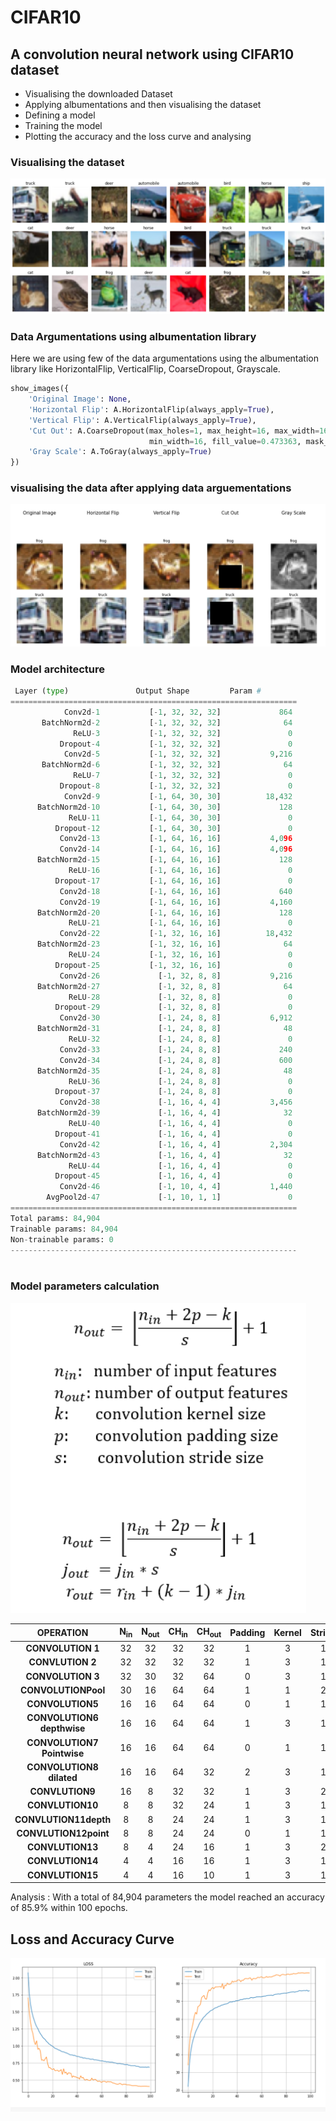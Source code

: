 # CIFAR10
 ## A convolution neural network using CIFAR10 dataset
 

- Visualising the downloaded Dataset
- Applying albumentations and then visualising the dataset
- Defining a model 
- Training the model 
- Plotting the accuracy and the loss curve and analysing 

### Visualising the dataset 
![](img/cifar10.png)

### Data Argumentations using albumentation library 
Here we are using few of the data argumentations using the albumentation library like HorizontalFlip, VerticalFlip, CoarseDropout, Grayscale.

``` python
show_images({
    'Original Image': None,
    'Horizontal Flip': A.HorizontalFlip(always_apply=True),
    'Vertical Flip': A.VerticalFlip(always_apply=True),
    'Cut Out': A.CoarseDropout(max_holes=1, max_height=16, max_width=16, min_holes=1, min_height=16, 
                               min_width=16, fill_value=0.473363, mask_fill_value=None, always_apply=True),
    'Gray Scale': A.ToGray(always_apply=True)
})
```
### visualising the data after applying data arguementations
![](img/albumentation.png)


### Model architecture 
``` python 
 Layer (type)               Output Shape         Param #
================================================================
            Conv2d-1           [-1, 32, 32, 32]             864
       BatchNorm2d-2           [-1, 32, 32, 32]              64
              ReLU-3           [-1, 32, 32, 32]               0
           Dropout-4           [-1, 32, 32, 32]               0
            Conv2d-5           [-1, 32, 32, 32]           9,216
       BatchNorm2d-6           [-1, 32, 32, 32]              64
              ReLU-7           [-1, 32, 32, 32]               0
           Dropout-8           [-1, 32, 32, 32]               0
            Conv2d-9           [-1, 64, 30, 30]          18,432
      BatchNorm2d-10           [-1, 64, 30, 30]             128
             ReLU-11           [-1, 64, 30, 30]               0
          Dropout-12           [-1, 64, 30, 30]               0
           Conv2d-13           [-1, 64, 16, 16]           4,096
           Conv2d-14           [-1, 64, 16, 16]           4,096
      BatchNorm2d-15           [-1, 64, 16, 16]             128
             ReLU-16           [-1, 64, 16, 16]               0
          Dropout-17           [-1, 64, 16, 16]               0
           Conv2d-18           [-1, 64, 16, 16]             640
           Conv2d-19           [-1, 64, 16, 16]           4,160
      BatchNorm2d-20           [-1, 64, 16, 16]             128
             ReLU-21           [-1, 64, 16, 16]               0
           Conv2d-22           [-1, 32, 16, 16]          18,432
      BatchNorm2d-23           [-1, 32, 16, 16]              64
             ReLU-24           [-1, 32, 16, 16]               0
          Dropout-25           [-1, 32, 16, 16]               0
           Conv2d-26             [-1, 32, 8, 8]           9,216
      BatchNorm2d-27             [-1, 32, 8, 8]              64
             ReLU-28             [-1, 32, 8, 8]               0
          Dropout-29             [-1, 32, 8, 8]               0
           Conv2d-30             [-1, 24, 8, 8]           6,912
      BatchNorm2d-31             [-1, 24, 8, 8]              48
             ReLU-32             [-1, 24, 8, 8]               0
           Conv2d-33             [-1, 24, 8, 8]             240
           Conv2d-34             [-1, 24, 8, 8]             600
      BatchNorm2d-35             [-1, 24, 8, 8]              48
             ReLU-36             [-1, 24, 8, 8]               0
          Dropout-37             [-1, 24, 8, 8]               0
           Conv2d-38             [-1, 16, 4, 4]           3,456
      BatchNorm2d-39             [-1, 16, 4, 4]              32
             ReLU-40             [-1, 16, 4, 4]               0
          Dropout-41             [-1, 16, 4, 4]               0
           Conv2d-42             [-1, 16, 4, 4]           2,304
      BatchNorm2d-43             [-1, 16, 4, 4]              32
             ReLU-44             [-1, 16, 4, 4]               0
          Dropout-45             [-1, 16, 4, 4]               0
           Conv2d-46             [-1, 10, 4, 4]           1,440
        AvgPool2d-47             [-1, 10, 1, 1]               0
================================================================
Total params: 84,904
Trainable params: 84,904
Non-trainable params: 0
----------------------------------------------------------------
  
```
### Model parameters calculation 
![](img/parameters.png)

| OPERATION |	N<sub>in</sub> |	N<sub>out</sub> |	CH<sub>in</sub> |	CH<sub>out</sub> |	Padding	| Kernel |	Stride	| j<sub>in</sub> |	j<sub>out</sub>	| r<sub>in</sub> |	r<sub>out</sub> |
| :-------: | :-------: | :-------: | :-------: | :-------: | :-------: | :-------: | :-------: | :-------: | :-------: | :-------: | :-------: |
| **CONVOLUTION 1** |	32 | 32 | 32 | 32 | 1 | 3 | 1 | 1 | 1 | 1 | 3 | 
| **CONVLUTION 2** |	32 | 32 | 32 | 32 | 1 | 3 | 1 | 1 | 1 | 3 | 5 |
| **CONVOLUTION 3**|	32 | 30 | 32 | 64 | 0 | 3 | 1 | 1 | 1 | 5 | 7 |
| **CONVOLUTIONPool** |	30 | 16 | 64 | 64 | 1 | 1 | 2 | 1 | 2 | 7 | 7 |
| **CONVOLUTION5** |	16 | 16 | 64 | 64 | 0 | 1 | 1 | 2 | 2 | 7 | 7 |
| **CONVOLUTION6 depthwise** |	16 | 16 | 64 | 64 | 1 | 3 | 1 | 2 | 2 | 7 | 11 |
| **CONVOLUTION7 Pointwise** |	16	 | 16 | 64 | 64	| 0	| 1	| 1	| 2 |	2	| 11 |  11 |
| **CONVOLUTION8 dilated**  |  16  | 16  |	64 | 32	| 2	| 3	| 1 |	2 |	2 |	11 |	15 |
| **CONVLUTION9** |  16  | 8  |	32 | 32	| 1	| 3	| 2 |	2 |	4 |	15 |	23 |
| **CONVLUTION10** |  8 | 8  |	32 | 24	| 1	| 3	| 1 |	4 |	4 |	23 |	31 |
| **CONVLUTION11depth** |  8 | 8  |	24 | 24	| 1	| 3	| 1 |	4 |	4 |	31 |	39 |
| **CONVLUTION12point** |  8 | 8  |	24 | 24	| 0 | 1	| 1 |	4 |	4 |	39 |	39 |
| **CONVLUTION13** |  8 | 4  |	24 | 16	| 1 | 3	| 2 |	4 |	8 |	39 |	47 |
| **CONVLUTION14** |  4 | 4  |	16 | 16	| 1 | 3	| 1 |	8 |	8 |	47 |	63 |
| **CONVLUTION15** |  4 | 4  |	16 | 10	| 1 | 3	| 1 |	8 |	8 |	63 |	79 |

Analysis :
With a total of 84,904 parameters the model reached an accuracy of 85.9% within 100 epochs. 

## Loss and Accuracy Curve
![](img/LossAccu.png)

